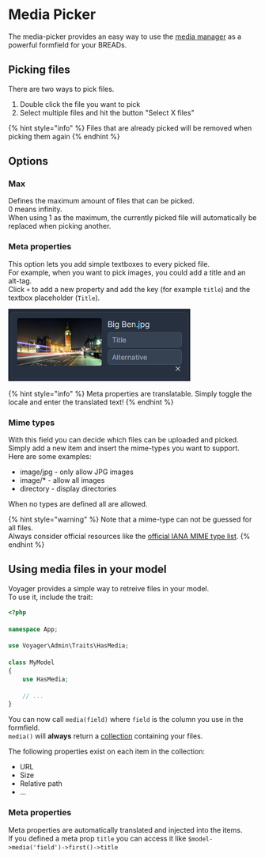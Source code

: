# Media Picker

The media-picker provides an easy way to use the [media manager](../../media-manager.md) as a powerful formfield for your BREADs.

## Picking files

There are two ways to pick files.  
1. Double click the file you want to pick
2. Select multiple files and hit the button "Select X files"

{% hint style="info" %}
Files that are already picked will be removed when picking them again
{% endhint %}

## Options

### Max

Defines the maximum amount of files that can be picked.  
0 means infinity.  
When using 1 as the maximum, the currently picked file will automatically be replaced when picking another.

### Meta properties

This option lets you add simple textboxes to every picked file.  
For example, when you want to pick images, you could add a title and an alt-tag.  
Click `+` to add a new property and add the key (for example `title`) and the textbox placeholder (`Title`).

![](../../.gitbook/assets/bread/formfields/media-picker/meta.png) 

{% hint style="info" %}
Meta properties are translatable. Simply toggle the locale and enter the translated text!
{% endhint %}

### Mime types

With this field you can decide which files can be uploaded and picked.  
Simply add a new item and insert the mime-types you want to support.  
Here are some examples:  
- image/jpg - only allow JPG images
- image/* - allow all images
- directory - display directories

When no types are defined all are allowed.  

{% hint style="warning" %}
Note that a mime-type can not be guessed for all files.  
Always consider official resources like the [official IANA MIME type list](http://www.iana.org/assignments/media-types/media-types.xhtml).
{% endhint %}

## Using media files in your model

Voyager provides a simple way to retreive files in your model.  
To use it, include the trait:

```php
<?php

namespace App;

use Voyager\Admin\Traits\HasMedia;

class MyModel
{
    use HasMedia;

    // ...
}
```

You can now call `media(field)` where `field` is the column you use in the formfield.  
`media()` will **always** return a [collection](https://laravel.com/docs/collections) containing your files.  

The following properties exist on each item in the collection:  
- URL
- Size
- Relative path
- ...

### Meta properties

Meta properties are automatically translated and injected into the items.  
If you defined a meta prop `title` you can access it like `$model->media('field')->first()->title`